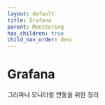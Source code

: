 ```yaml
---
layout: default
title: Grafana
parent: Monitoring
has_children: true
child_nav_order: desc
---
```


# Grafana
그라파나 모니터링 연동을 위한 정리